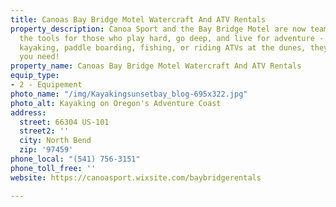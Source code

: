 ```yaml
---
title: Canoas Bay Bridge Motel Watercraft And ATV Rentals
property_description: Canoa Sport and the Bay Bridge Motel are now teamed up to offer
  the tools for those who play hard, go deep, and live for adventure - whether its
  kayaking, paddle boarding, fishing, or riding ATVs at the dunes, they’ve got what
  you need!
property_name: Canoas Bay Bridge Motel Watercraft And ATV Rentals
equip_type:
- 2 - Equipement
photo_name: "/img/Kayakingsunsetbay_blog-695x322.jpg"
photo_alt: Kayaking on Oregon's Adventure Coast
address:
  street: 66304 US-101
  street2: ''
  city: North Bend
  zip: '97459'
phone_local: "(541) 756-3151"
phone_toll_free: ''
website: https://canoasport.wixsite.com/baybridgerentals

---
```

